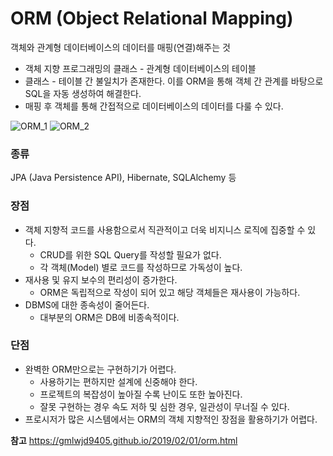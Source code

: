 # ORM (Object Relational Mapping)
객체와 관계형 데이터베이스의 데이터를 매핑(연결)해주는 것
- 객체 지향 프로그래밍의 클래스 - 관계형 데이터베이스의 테이블
- 클래스 - 테이블 간 불일치가 존재한다. 이를 ORM을 통해 객체 간 관계를 바탕으로 SQL을 자동 생성하여 해결한다.
- 매핑 후 객체를 통해 간접적으로 데이터베이스의 데이터를 다룰 수 있다.

![ORM_1](https://github.com/Dayoung1014/TIL/assets/58163364/7208fd92-35a1-4b03-a328-6125c7540cd8)
![ORM_2](https://github.com/Dayoung1014/TIL/assets/58163364/62bac764-ef3f-43d0-8450-b6fc6cca56d9)


### 종류
JPA (Java Persistence API), Hibernate, SQLAlchemy 등

### 장점
- 객체 지향적 코드를 사용함으로서 직관적이고 더욱 비지니스 로직에 집중할 수 있다.
    - CRUD를 위한 SQL Query를 작성할 필요가 없다.
    - 각 객체(Model) 별로 코드를 작성하므로 가독성이 높다.
- 재사용 및 유지 보수의 편리성이 증가한다.
    - ORM은 독립적으로 작성이 되어 있고 해당 객체들은 재사용이 가능하다.
- DBMS에 대한 종속성이 줄어든다.
    - 대부분의 ORM은 DB에 비종속적이다.

### 단점
- 완벽한 ORM만으로는 구현하기가 어렵다.
    - 사용하기는 편하지만 설계에 신중해야 한다.
    - 프로젝트의 복잡성이 높아질 수록 난이도 또한 높아진다.
    - 잘못 구현하는 경우 속도 저하 및 심한 경우, 일관성이 무너질 수 있다.
- 프로시저가 많은 시스템에서는 ORM의 객체 지향적인 장점을 활용하기가 어렵다.

**참고**
https://gmlwjd9405.github.io/2019/02/01/orm.html